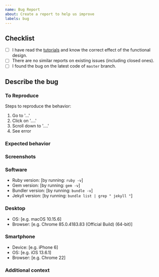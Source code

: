 ```yaml
---
name: Bug Report
about: Create a report to help us improve
labels: bug
---
```


<!-- Note: Please follow the template to open a new issue, otherwise your question will probably be ignored. If you are new to Jekyll or Github Pages, you may be misreporting bugs. When you are not sure if this is a bug, choose to the `Question` type instead. -->


## Checklist
<!-- Please complete the following list of tasks, and then check it by change the "[ ]" to "[x]" -->
- [ ] I have read the [tutorials](https://chirpy.cotes.info/categories/tutorial/) and know the correct effect of the functional design.
- [ ] There are no similar reports on existing issues (including closed ones).
- [ ] I found the bug on the latest code of `master` branch.

## Describe the bug
<!-- A clear and concise description of what the bug is. -->

### To Reproduce

Steps to reproduce the behavior:

1. Go to '...'
2. Click on '....'
3. Scroll down to '....'
4. See error

### Expected behavior
<!-- A clear and concise description of what you expected to happen. -->

### Screenshots
<!-- If applicable, add screenshots to help explain your problem. -->

### Software
<!-- Please complete the following information -->
- Ruby version: [by running: `ruby -v`]
- Gem version: [by running: `gem -v`]
- Bundler version: [by running: `bundle -v`]
- Jekyll version: [by running: `bundle list | grep " jekyll "`]

### Desktop
<!-- Please complete the following information -->
- OS: [e.g. macOS 10.15.6]
- Browser: [e.g. Chrome 85.0.4183.83 (Official Build) (64-bit)]

### Smartphone
<!-- please complete the following information -->
- Device: [e.g. iPhone 6]
- OS: [e.g. iOS 13.6.1]
- Browser: [e.g. Chrome 22]

### Additional context
<!-- Add any other context about the problem here. -->
